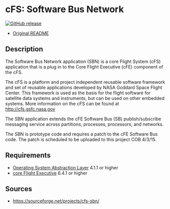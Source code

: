 # cFS: Software Bus Network

[![GitHub release](https://img.shields.io/github/release/lassondesat/cfs-sbn.svg)](https://github.com/lassondesat/cfs-sbn/releases)

* [Original README](cfs-sbn-app-OSS-readme.txt)

## Description

The Software Bus Network application (SBN) is a core Flight System (cFS)
application that is a plug in to the Core Flight Executive (cFE) component of
the cFS.

The cFS is a platform and project independent reusable software framework and
set of reusable applications developed by NASA Goddard Space Flight Center. This
framework is used as the basis for the flight software for satellite data
systems and instruments, but can be used on other embedded systems. More
information on the cFS can be found at http://cfs.gsfc.nasa.gov

The SBN application extends the cFE Software Bus (SB) publish/subscribe
messaging service across partitions, processes, processors, and networks.

The SBN is prototype code and requires a patch to the cFE Software Bus code. The
patch is scheduled to be uploaded to this project COB 4/3/15.

## Requirements

* [Operating System Abstraction Layer][osal] 4.1.1 or higher
* [core Flight Executive][cfe] 6.4.1 or higher

## Sources

* https://sourceforge.net/projects/cfs-sbn/

[osal]: https://github.com/lassondesat/osal
[cfe]: https://github.com/lassondesat/coreflightexec
